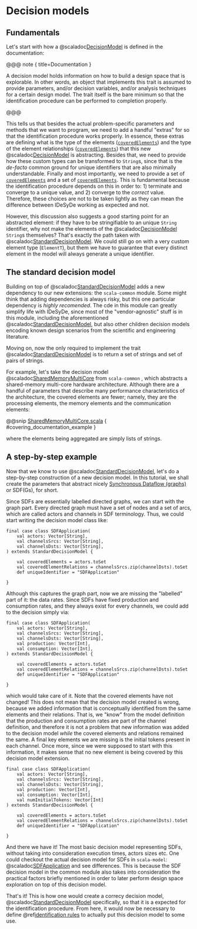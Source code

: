 # Decision models

## Fundamentals

Let's start with how a @scaladoc[DecisionModel](idesyde.identification.DecisionModel) is defined
in the documentation:

@@@ note { title=Documentation }

A decision model holds information on how to build a design space that is explorable. In other
words, an object that implements this trait is assumed to provide parameters, and/or decision
variables, and/or analysis techniques for a certain design model. The trait itself is the bare
minimum so that the identification procedure can be performed to completion properly.

@@@

This tells us that besides the actual problem-specific parameters and methods that we want
to program, we need to add a handful "extras" for so that the identification procedure works properly.
In essence, these extras are defining what is the type of the elements ([`coveredElements`](/$scaladoc.base_url$/idesyde/identification/DecisionModel.html#ElementT-0)) and the type of
the element relationships ([`coveredElements`](/$scaladoc.base_url$/idesyde/identification/DecisionModel.html#ElementRelationT-0)) that this new @scaladoc[DecisionModel](idesyde.identification.DecisionModel)
is abstracting. Besides that, we need to provide how these custom types can be transformed to `String`s,
since that is the _de-facto_ common ground for unique identifiers that are also minimally understandable.
Finally and most importantly, we need to provide a set of [`coveredElements`](/$scaladoc.base_url$/idesyde/identification/DecisionModel.html#coveredElements-0) and a set of [`coveredElements`](/$scaladoc.base_url$/idesyde/identification/DecisionModel.html#coveredElementRelations-0).
This is fundamental because the identification procedure depends on this in order to: 1) terminate and converge to a unique value,
and 2) converge to the _correct_ value. Therefore, these choices are not to be taken lightly as they can mean
the difference between IDeSyDe working as expected and not.

However, this discussion also suggests a good starting point for an abstracted element: if they have to be
stringifiable to an unique `String` identifier, why not make the elements of the @scaladoc[DecisionModel](idesyde.identification.DecisionModel)
`String`s themselves? That's exactly the path taken with @scaladoc[StandardDecisionModel](idesyde.identification.common.StandardDecisionModel).
We could still go on with a very custom element type (`ElementT`), but them we have to guarantee that every distinct element
in the model will always generate a unique identifier. 

## The standard decision model

Building on top of @scaladoc[StandardDecisionModel](idesyde.identification.common.StandardDecisionModel) adds a new dependency to our 
new extensions: the `scala-common` module. Some might think that adding dependencies is always risky, but this one particular dependency
is *highly recomended*. The cde in this module
 can greatly simplify life with IDeSyDe, since most of the "vendor-agnostic" stuff is in this module, including
the aforementioned @scaladoc[StandardDecisionModel](idesyde.identification.common.StandardDecisionModel), but also other
children decision models encoding known design scenarios from the scientific and engineering literature.

Moving on, now the only required to implement the trait @scaladoc[StandardDecisionModel](idesyde.identification.common.StandardDecisionModel)
is to return a set of strings and set of pairs of strings.

For example, let's take the decision model @scaladoc[SharedMemoryMultiCore](idesyde.identification.common.models.platform.SharedMemoryMultiCore) from `scala-common` , which abstracts a shared-memory multi-core hardware architecture. Although there are
a handful of parameters that describe many performance characteristics of the architecture, the covered elements are fewer; namely,
they are the processing elements, the memory elements and the communication elements:

@@snip [SharedMemoryMultiCore.scala](/scala-common/src/main/scala/idesyde/identification/common/models/platform/SharedMemoryMultiCore.scala) { #covering_documentation_example }

where the elements being aggregated are simply lists of strings. 

## A step-by-step example

Now that we know to use @scaladoc[StandardDecisionModel](idesyde.identification.common.StandardDecisionModel), let's do a step-by-step construction of a new decision model. In this tutorial, we shall 
create the parameters that abstract nicely [Synchronous Dataflow (graphs)](https://ieeexplore.ieee.org/document/1458143) or SDF(Gs), for short.

Since SDFs are essentially labelled directed graphs, we can start with the graph part. Every directed graph must have a set of nodes and
a set of arcs, which are called actors and channels in SDF terminology. Thus, we could start writing the decision model class like:

```
final case class SDFApplication(
    val actors: Vector[String],
    val channelsSrcs: Vector[String],
    val channelsDsts: Vector[String],
) extends StandardDecisionModel {

    val coveredElements = actors.toSet
    val coveredElementRelations = channelsSrcs.zip(channelDsts).toSet
    def uniqueIdentifier = "SDFApplication"

}
```

Although this captures the graph part, now we are missing the "labelled" part of it: the data rates. Since SDFs have
fixed production and consumption rates, and they always exist for every channels, we could add to the decision simply via:

```
final case class SDFApplication(
    val actors: Vector[String],
    val channelsSrcs: Vector[String],
    val channelsDsts: Vector[String],
    val production: Vector[Int],
    val consumption: Vector[Int],
) extends StandardDecisionModel {

    val coveredElements = actors.toSet
    val coveredElementRelations = channelsSrcs.zip(channelDsts).toSet
    def uniqueIdentifier = "SDFApplication"

}
```

which would take care of it. Note that the covered elements have not changed! This does not mean that the decision model created
is wrong, because we added information that is conceptually identified from the same elements and their relations. That is, we "know"
from the model definition that the production and consumption rates are part of the channel definition, and therefore it is not
a problem that new information was added to the decision model _while_ the covered elements and relations remained the same.
A final key elements we are missing is the initial tokens present in each channel. Once more, since we were supposed to start with
this information, it makes sense that no new element is being covered by this decision model extension.

```
final case class SDFApplication(
    val actors: Vector[String],
    val channelsSrcs: Vector[String],
    val channelsDsts: Vector[String],
    val production: Vector[Int],
    val consumption: Vector[Int],
    val numInitialTokens: Vector[Int]
) extends StandardDecisionModel {

    val coveredElements = actors.toSet
    val coveredElementRelations = channelsSrcs.zip(channelDsts).toSet
    def uniqueIdentifier = "SDFApplication"

}
```

And there we have it! The most basic decision model representing SDFs, without taking into consideration execution times, actors sizes etc.
One could checkout the actual decision model for SDFs in `scala-model`: @scaladoc[SDFApplication](idesyde.identification.common.models.sdf.SDFApplication) and see differences. This is because the SDF decision model in the common module also takes into consideration the practical
factors briefly mentioned in order to later perform design space exploration on top of this decision model.

That's it! This is how one would create a correcy decision model, @scaladoc[StandardDecisionModel](idesyde.identification.common.StandardDecisionModel) specifically, so that it is a expected for the identification procedure. From here, it would now be
necessary to define @ref[identification rules](identRules.md) to actually put this decision model to some use.